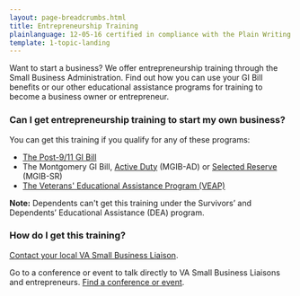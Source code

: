 ```yaml
---
layout: page-breadcrumbs.html
title: Entrepreneurship Training
plainlanguage: 12-05-16 certified in compliance with the Plain Writing Act
template: 1-topic-landing
---
```


<div class="va-introtext">

Want to start a business? We offer entrepreneurship training through the Small Business Administration. Find out how you can use your GI Bill benefits or our other educational assistance programs for training to become a business owner or entrepreneur. 

</div>


<div class="feature" markdown="1">

### Can I get entrepreneurship training to start my own business?

You can get this training if you qualify for any of these programs:

- [The Post-9/11 GI Bill](/education/gi-bill/post-9-11)
- The Montgomery GI Bill, [Active Duty](/education/gi-bill/montgomery-active-duty) (MGIB-AD) or [Selected Reserve](/education/gi-bill/montgomery-selected-reserve) (MGIB-SR)
- [The Veterans' Educational Assistance Program (VEAP)](/education/other-educational-assistance-programs/veap)

**Note:** Dependents can't get this training under the Survivors’ and Dependents’ Educational Assistance (DEA) program.

</div>

### How do I get this training? 

[Contact your local VA Small Business Liaison](http://www.va.gov/osdbu/about/contacts.asp).

Go to a conference or event to talk directly to VA Small Business Liaisons and entrepreneurs. [Find a conference or event](http://www.va.gov/osdbu/library/events.asp).
